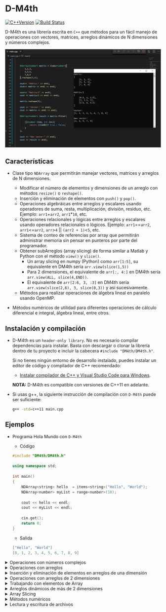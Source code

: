 # D-M4th
[![C++Version](https://img.shields.io/badge/C%2B%2B-11%2C%2014%2C%2017-blue)](C++11,14,17)
[![Build Status](https://travis-ci.org/rolando95/DM4th.svg?branch=master)](https://travis-ci.org/rolando95/DM4th)

D-M4th es una librería escrita en `C++` que métodos para un fácil manejo de operaciones con vectores, matrices, arreglos dinámicos de N dimensiones y números complejos. 

![Calculator Screenshot](resources/screenshots/DM4thScreenshot.png)

## Características
- Clase tipo `NDArray` que permitirán manejar vectores, matrices y arreglos de N dimensiones.
  - Modificar el número de elementos y dimensiones de un arreglo con métodos `resize()` o `reshape()`.
  - Inserción y eliminación de elementos con `push()` y `pop()`.
  - Operaciones algebráicas entre arreglos y escalares usando operadores de suma, resta, multiplicación, división, residuo, etc. Ejemplo: `arr1`+`arr2`, `arr1`*`10`, etc.
  - Operaciones relacionales y lógicas entre arreglos y escalares usando operadores relacionales o lógicos. Ejemplo:  `arr1`==`arr2`, `arr1`<=`arr2`, `arr`>`4` || `(arr2 + 1)`<`5`, etc.
  - Sistema de conteo de referencias por array que permitirán administrar memoria sin pensar en punteros por parte del programador.
  - Obtener subArreglos (array slicing) de forma similar a Matlab y Python con el método `view()` y `slice()`.
    - Un array slicing en numpy (Python) como `arr[1:5]`, su equivalente en DM4th sería `arr.view(slice(1,5))`
    - Para 2 dimensiones, el equivalente de `arr[:, 4:]` en DM4th sería `arr.view(ALL, slice(4,END))`.
    - El equivalente de `arr[2:6, 3, :3]` en DM4th sería `arr.view(slice(2,6), 3, slice(0,3))` y así sucesivamente.
  - Métodos para realizar operaciones de álgebra lineal en paralelo usando OpenMP.

- Métodos numéricos de utilidad para diferentes operaciones de cálculo diferencial e integral, álgebra lineal, entre otros.

## Instalación y compilación
* D-M4th es un `header-only library`. No es necesario compilar dependencias para instalar. Basta con descargar o clonar la librería dentro de tu proyecto e incluir la cabecera `#include "DM4th/DM4th.h"`.

    Si no tienes ningún entorno de desarrollo instalado, puedes instalar un editor de código y compilador de C++ recomendado:
    
   *  [Instalar compilador de C++ y Visual Studio Code para Windows](https://code.visualstudio.com/docs/cpp/config-mingw).


  **NOTA:** D-M4th es compatible con versiones de C++11 en adelante.

* Si usas g++, la siguiente instrucción de compilación con `D-M4th` puede ser suficiente:

    ```sh
    g++ -std=c++11 main.cpp
    ```

## Ejemplos

* Programa Hola Mundo con `D-M4th`

    - Código

    ```C++
    #include "DM4th/DM4th.h"

    using namespace std;

    int main()
    {
        NDArray<string> hello  = items<string>("Hello", "World");
        NDArray<number> myList = range<number>(10);

        cout << hello << endl;
        cout << myList << endl;

        cin.get();
        return 0;
    }
    ```
    - Salida
    ```C++
    ["Hello", "World"]
    [0, 1, 2, 3, 4, 5, 6, 7, 8, 9]
    ```
<details>
<summary>Operaciones con números complejos</summary>

* Código
    ```C++
    
    #include "DM4th/DM4th.h"

    using namespace std;
    
    int main()
    {
        number a = 5+7i;
        number b = 10-2i;
        number c = -25;

        cout<< "sum:  " << a+b << endl;
        cout<< "sub:  " << a-b << endl;
        cout<< "mult: " << a*b << endl;
        cout<< "div:  " << a/b << endl;
        cout<< "sqrt: " << sqrt(c) << endl;
        cout<< "sin:  " << sin(rad(c)) << endl;
        
        cin.get();
        return 0;
    }
    ```
* Salida
    ```C++
    sum:  15+5i
    sub:  -5+9i
    mult: 64+60i
    div:  0.346154+0.769231i
    sqrt: 5i
    sin:  -0.422618
    ```
</details>

<details>
<summary>Operaciones con arreglos</summary> 

* Código
    ```C++
    #include "DM4th/DM4th.h"

    using namespace std;

    int main()
    {
        NDArray<number> arr1 = range<number>(5);
        NDArray<number> arr2 = range<number>(10,5,-1);
        number value = 10;
        
        cout<< "arr1: " << arr1 << endl;
        cout<< "arr2: " << arr2 << endl;
        cout<< "sum:  " << arr1+arr2 << endl;
        cout<< "sub:  " << arr1-arr2 << endl;
        cout<< "mult: " << arr1*arr2 << endl;
        cout<< "div:  " << arr1/value << endl;

        cin.get();
        return 0;
    }
    ```
* Salida
    ```C++
    arr1: [0, 1, 2, 3, 4]
    arr2: [10, 9, 8, 7, 6]
    sum:  [10, 10, 10, 10, 10]
    sub:  [-10, -8, -6, -4, -2]
    mult: [70]
    div:  [0, 0.1, 0.2, 0.3, 0.4]
    ```
</details>

<details>
<summary>Inserción y eliminación de elementos en arreglos de una dimensión</summary> 

* Código
    ```C++
    #include "DM4th/DM4th.h"

    using namespace std;

    int main()
    {
        NDArray<number> arr1 = items<number>(1,3,5,7,9);
        NDArray<number> arr2 = items<number>(2,4,6,8,0);
        number value = 1000;

        cout << "arr1: " << arr1 << endl;
        cout << "arr2: " << arr2 << endl << endl;

        cout << "value " << value << " inserted into arr1: ";
        arr1.push(value);
        cout << arr1 << endl << endl;

        cout << "Inserting arr2 into arr1: ";
        arr1.pushArray(arr2);
        cout << arr1 << endl << endl;

        cout << "Inserting " << -999 << " into arr1 at index 3: ";
        arr1.push(-999, 3);
        cout << arr1 << endl << endl;

        cout << "Removing some elements from arr1:" << endl;
        arr1.pop();
        cout << arr1 << endl ;

        arr1.pop(0);
        cout << arr1 << endl;

        cin.get();
        return 0;
    }
    ```
* Salida
    ```c++
    arr1: [1, 3, 5, 7, 9]
    arr2: [2, 4, 6, 8, 0]

    value 1000 inserted into arr1: [1, 3, 5, 7, 9, 1000]

    Inserting arr2 into arr1: [1, 3, 5, 7, 9, 1000, 2, 4, 6, 8, 0]

    Inserting -999 into arr1 at index 3: [1, 3, 5, -999, 7, 9, 1000, 2, 4, 6, 8, 0]

    Removing some elements from arr1:
    [1, 3, 5, -999, 7, 9, 1000, 2, 4, 6, 8]
    [3, 5, -999, 7, 9, 1000, 2, 4, 6, 8]
    ```
</details>

<details>
<summary>Operaciones con arreglos de 2 dimensiones</summary>

* Código
    ```C++
    #include "DM4th/DM4th.h"

    using namespace std;

    int main()
    {
        NDArray<number> arr1 = range<number>(10,25);
        cout << "arr1:\n" << arr1 << endl;

        arr1.reshape(3,5);
        cout << "Reshape 3x5:\n" << arr1 << endl;

        arr1.resize(3,4);
        cout << "Resize 3x4:\n" << arr1 << endl;

        arr1.resize(4,4);
        arr1(3,0) = -7i;
        cout << "Resize 4x4:\n" << arr1 << endl;

        NDArray<number> arr2 = arr1+arr1;
        cout << "arr2=arr1+arr1:\n" << arr2 << endl;

        cout << "arr2*10:\n" << arr2*10 << endl;

        cin.get();
        return 0;
    }
    ```
* Salida
    ```c++
    arr1:
    [10, 11, 12, 13, 14, 15, 16, 17, 18, 19, 20, 21, 22, 23, 24]
    Reshape 3x5:
    [
        [10, 11, 12, 13, 14],
        [15, 16, 17, 18, 19],
        [20, 21, 22, 23, 24]
    ]
    Resize 3x4:
    [
        [10, 11, 12, 13],   
        [15, 16, 17, 18],   
        [20, 21, 22, 23]
    ]
    Resize 5x5:
    [
        [10, 11, 12, 13],
        [15, 16, 17, 18],
        [20, 21, 22, 23],
        [-7i, 0, 0, 0]
    ]
    arr2=arr1+arr1:
    [
        [20, 22, 24, 26],
        [30, 32, 34, 36],
        [40, 42, 44, 46],
        [-14i, 0, 0, 0]
    ]
    arr2*10:

    [
        [200, 220, 240, 260],
        [300, 320, 340, 360],
        [400, 420, 440, 460],
        [-140i, 0, 0, 0]
    ]
    ```
</details>

<details>
<summary>Trabajando con elementos de Array</summary>

* Código
  ```C++
    #include "DM4th/DM4th.h"

    using namespace std;

    int main(){
        NDArray<number> arr1 = range<number>(10,18,2);
        NDArray<number> arr2 = zeros<number>(2,2);

        arr1.reshape(2,2);

        cout << "arr1:\n" << arr1 << endl;
        cout << "arr2:\n" << arr2 << endl << endl;

        cout << "Copying arr1 items into arr2" << endl;
        for(int x=0; x<arr1.shape(0); x++)
        {
            for(int y=0; y<arr1.shape(1); y++)
            {
                arr2(x,y) = arr1(x,y);
            }
        }
        cout << arr2 << endl << endl;

        cout << "Access to each arr2 item using a single foreach in C++" << endl;
        for(auto &x: arr2)
        {
            cout << x << endl; // Printing each item of arr2
            x = 15; // assigning 15 into each item of arr2
        }
        cout << arr2 << endl << endl;

        cout << "Another way to access each item of arr2 using a single for" << endl; 
        number value = 10;
        for(int x=0; x<arr2.data_size(); x++)
        {
            arr2.data_item(x) = value*x;
        }
        cout << arr2 << endl << endl;

        cout << "Copying arr1 items into arr2 using getCopy function" << endl;
        arr2 = arr1.getCopy();
        cout << arr2 << endl << endl;

        cin.get();
        return 0;
    }
  ```
* Salida
  ```C++
    arr1:
    [
        [10, 12],
        [14, 16]
    ]
    arr2:
    [
        [0, 0],
        [0, 0]
    ]

    Copying arr1 items into arr2
    [
        [10, 12],
        [14, 16]
    ]

    Access to each arr2 item using a single foreach in C++
    10
    12
    14
    16
    [
        [15, 15],
        [15, 15]
    ]

    Another way to access each item of arr2 using a single for
    [
        [0, 10],
        [20, 30]
    ]

    Copying arr1 items into arr2 using getCopy function
    [
        [10, 12],
        [14, 16]
    ]
  ```
</details>

<details>
<summary>Arreglos dinámicos de más de 2 dimensiones</summary>

* Código
  ```C++
    #include "DM4th/DM4th.h"

    using namespace std;

    int main()
    {
        NDArray<number> arr1 = range<number>(0,24,2);
        cout << "arr1\n" << arr1 << endl << endl;

        arr1.reshape(2,2,3);
        cout << "Reshape 2x2x3:\n" << arr1 << endl << endl;

        arr1 /= 10;
        cout << "arr1/10:\n" << arr1 << endl << endl;

        cout << "Assigning 9999 into arr2(1,0,2)" << endl;
        arr1(1,0,2) = 9999;
        cout << arr1 << endl << endl;

        arr1.reshape(2,6);
        cout << "Reshape 2x6:\n" << arr1 << endl << endl;

        cin.get();
        return 0;
    }
    ```
* Salida
    ```c++
    arr1
    [0, 2, 4, 6, 8, 10, 12, 14, 16, 18, 20, 22]

    Reshape 2x2x3:
    [
        [
            [0, 2, 4],
            [6, 8, 10]
        ],
        [
            [12, 14, 16],
            [18, 20, 22] 
        ]
    ]

    arr1/10:
    [
        [
            [0, 0.2, 0.4],
            [0.6, 0.8, 1]
        ],
        [
            [1.2, 1.4, 1.6],
            [1.8, 2, 2.2]
        ]
    ]

    Assigning 9999 into arr2(1,0,2)
    [
        [
            [0, 0.2, 0.4],
            [0.6, 0.8, 1]
        ],
        [
            [1.2, 1.4, 9999],
            [1.8, 2, 2.2]
        ]
    ]

    Reshape 2x6:
    [
        [0, 0.2, 0.4, 0.6, 0.8, 1],
        [1.2, 1.4, 9999, 1.8, 2, 2.2]
    ]
    ```
</details>

<details>
<summary>Array Slicing</summary>

* Código
    ```C++
    #include "DM4th/DM4th.h"

    using namespace std;

    int main()
    {
        NDArray<number> matrix = items<number>(
            12, 90, 34,
            78, 56, 65,
            87, 43, 21
        ).reshape(3, 3);

        cout << "Matrix:\n" << matrix << endl;

        cout << "\nGet column 1 of matrix" << endl;
        NDArray<number> vector = matrix.view(ALL, 1); // Like vector = matrix[:, 1] in Python
        cout << vector << endl;

        cout << "\nSet 1000 to row 2 of matrix" << endl;
        matrix.view(2) = 1000; // Like matrix[2,:] = 1000 in Python
        cout << matrix << endl;

        cout << "\nSet 3+2i to column 0 of matrix" << endl;
        matrix.view(ALL, 0) = 3+2i; // Like matrix[:,0] = complex(3,2) in Python
        cout << matrix << endl;


        NDArray<number> arr1 = range<number>(10);
        NDArray<number> arr2 = items<number>(1i, 3i, 5i, 7i, 9i, 11i, 13i, 15i, 17i, 19i);
        cout << "\narr1:" << arr1 << endl;
        cout << "arr2:" << arr2 << endl;

        cout << "\nSetting 3rd, 4th and 5th elements of arr1 from some elements of arr2" << endl;
        arr1.view(slice(2,5)) = arr2.view(slice(2,5)); // Like arr1[2:5] = arr2[2:5] in Python 
        cout << arr1 << endl;

        cin.get();
        return 0;
    }
    ```
* Salida
    ```C++
    Matrix:
    [
        [12, 90, 34],
        [78, 56, 65],
        [87, 43, 21]
    ]

    Get column 1 of matrix
    [90, 56, 43]

    Set 1000 to row 2 of matrix
    [
        [12, 90, 34],
        [78, 56, 65],
        [1000, 1000, 1000]
    ]

    Set 3+2i to column 0 of matrix
    [
        [3+2i, 90, 34],
        [3+2i, 56, 65],
        [3+2i, 1000, 1000]
    ]

    arr1:[0, 1, 2, 3, 4, 5, 6, 7, 8, 9]
    arr2:[i, 3i, 5i, 7i, 9i, 11i, 13i, 15i, 17i, 19i]

    Setting 3rd, 4th and 5th elements of arr1 from some elements of arr2
    [0, 1, 5i, 7i, 9i, 5, 6, 7, 8, 9]

    ```
</details>

<details>
<summary>Métodos numéricos</summary>

* Código
    ```C++
    #include "DM4th/DM4th.h"

    using namespace std;

    number myFunction(number x)
    {
        return x*x + 25;
    }

    int main()
    {
        number a = 5;
        number b = 3.5;
        number c = -0.2i;
        
        NDArray<number> polynomial = items<number>(6, 1, -1, -3);

        
        cout << "Factorial: " << factorial(a) << " " << factorial(b) << " " << factorial(c) << endl;

        // Root of f(x)=x*x+25
        cout << "Root of myFunction: " << newtonRaphson(myFunction) << endl;

        // Area of f(x)=x*x+25 [from 0 to 10]
        cout << "Integral: " << integral(myFunction, 0, 10) << endl;
    
        // All roots of f(x)=6x^(3)+x^(2)-x-3
        cout << "Roots: " << bairstowsMethod(polynomial) << endl;

        cin.get();
        return 0;
    }
    ```
* Salida
    ```c++
    Factorial: 120 11.6317 0.961947
    Root of myFunction: 5i
    Integral: 583.333
    Roots: [-0.486931+0.618327i, -0.486931-0.618327i, 0.807195]
    ```
</details>

<details>
<summary>Lectura y escritura de archivos</summary>

* Código
    ```C++
    #include "DM4th/DM4th.h"

    using namespace std;

    int main()
    {
        NDArray<number> arr1 = identity<number>(10,10);

        arr1.saveFile("example.txt"); // example.txt is created automatically if it doesn't exist

        NDArray<number> arr2;
        arr2.loadFile("example.txt");

        cout << arr2 << endl;

        cin.get();
        return 0;
    }
    ```
* Salida
    ```C++
    [
        [1, 0, 0, 0, 0, 0, 0, 0, 0, 0],
        [0, 1, 0, 0, 0, 0, 0, 0, 0, 0],
        [0, 0, 1, 0, 0, 0, 0, 0, 0, 0],
        [0, 0, 0, 1, 0, 0, 0, 0, 0, 0],
        [0, 0, 0, 0, 1, 0, 0, 0, 0, 0],
        [0, 0, 0, 0, 0, 1, 0, 0, 0, 0],
        [0, 0, 0, 0, 0, 0, 1, 0, 0, 0],
        [0, 0, 0, 0, 0, 0, 0, 1, 0, 0],
        [0, 0, 0, 0, 0, 0, 0, 0, 1, 0],
        [0, 0, 0, 0, 0, 0, 0, 0, 0, 1]
    ]
    ```
</details>